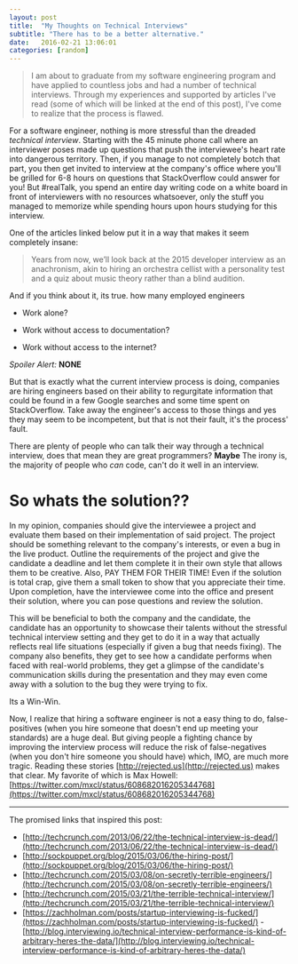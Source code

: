 ```yaml
---
layout: post
title:  "My Thoughts on Technical Interviews"
subtitle: "There has to be a better alternative."
date:   2016-02-21 13:06:01
categories: [random]
---
```


>I am about to graduate from my software engineering program and have applied to countless jobs and had a number of technical interviews. Through my experiences and supported by articles I've read (some of which will be linked at the end of this post), I've come to realize that the process is flawed.  


For a software engineer, nothing is more stressful than the dreaded *technical interview*. Starting with the 45 minute phone call where an interviewer poses made up questions that push the interviewee's heart rate into dangerous territory. Then, if you manage to not completely botch that part, you then get invited to interview at the company's office where you'll be grilled for 6-8 hours on questions that StackOverflow could answer for you! But #realTalk, you spend an entire day writing code on a white board in front of interviewers with no resources whatsoever, only the stuff you managed to memorize while spending hours upon hours studying for this interview.

One of the articles linked below put it in a way that makes it seem completely insane:

>Years from now, we’ll look back at the 2015 developer interview as an anachronism, akin to hiring an orchestra cellist with a personality test and a quiz about music theory rather than a blind audition.


And if you think about it, its true. how many employed engineers

- Work alone?

- Work without access to documentation?

- Work without access to the internet?

*Spoiler Alert:* **NONE**

But that is exactly what the current interview process is doing, companies are hiring engineers based on their ability to regurgitate information that could be found in a few Google searches and some time spent on StackOverflow. Take away the engineer's access to those things and yes they may seem to be incompetent, but that is not their fault, it's the process' fault.

There are plenty of people who can talk their way through a technical interview, does that mean they are great programmers? **Maybe** The irony is, the majority of people who *can* code, can't do it well in an interview.




# So whats the solution??

In my opinion, companies should give the interviewee a project and evaluate them based on their implementation of said project. The project should be something relevant to the company's interests, or even a bug in the live product. Outline the requirements of the project and give the candidate a deadline and let them complete it in their own style that allows them to be creative. Also, PAY THEM FOR THEIR TIME! Even if the solution is total crap, give them a small token to show that you appreciate their time. Upon completion, have the interviewee come into the office and present their solution, where you can pose questions and review the solution.

This will be beneficial to both the company and the candidate, the candidate has an opportunity to showcase their talents without the stressful technical interview setting and they get to do it in a way that actually reflects real life situations (especially if given a bug that needs fixing). The company also benefits, they get to see how a candidate performs when faced with real-world problems, they get a glimpse of the candidate's communication skills during the presentation and they may even come away with a solution to the bug they were trying to fix.

Its a Win-Win.


Now, I realize that hiring a software engineer is not a easy thing to do, false-positives (when you hire someone that doesn't end up meeting your standards) are a huge deal. But giving people a fighting chance by improving the interview process will reduce the risk of false-negatives (when you don't hire someone you should have) which, IMO, are much more tragic. Reading these stories [http://rejected.us](http://rejected.us) makes that clear. My favorite of which is Max Howell: [https://twitter.com/mxcl/status/608682016205344768](https://twitter.com/mxcl/status/608682016205344768)


---
The promised links that inspired this post:

- [http://techcrunch.com/2013/06/22/the-technical-interview-is-dead/](http://techcrunch.com/2013/06/22/the-technical-interview-is-dead/)
- [http://sockpuppet.org/blog/2015/03/06/the-hiring-post/](http://sockpuppet.org/blog/2015/03/06/the-hiring-post/)
- [http://techcrunch.com/2015/03/08/on-secretly-terrible-engineers/](http://techcrunch.com/2015/03/08/on-secretly-terrible-engineers/)
- [http://techcrunch.com/2015/03/21/the-terrible-technical-interview/](http://techcrunch.com/2015/03/21/the-terrible-technical-interview/)
- [https://zachholman.com/posts/startup-interviewing-is-fucked/](https://zachholman.com/posts/startup-interviewing-is-fucked/)
-[http://blog.interviewing.io/technical-interview-performance-is-kind-of-arbitrary-heres-the-data/](http://blog.interviewing.io/technical-interview-performance-is-kind-of-arbitrary-heres-the-data/)
